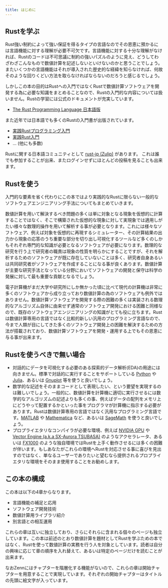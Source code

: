 ```yaml
---
title: はじめに
---
```


Rustを学ぶ
------------

Rust強い制約によって強い保証を得るタイプの言語なのでその恩恵に預かるには言語機能に対する理解が必要不可欠です。言語機能に対する十分な理解がなければ、Rustのコードは不可思議に制約の強いパズルのように見え、どうしてわざわざこんなもので数値計算を記述しないといけないのかと思うことでしょう。またいくつかの言語機能はそれが導入された歴史的な経緯を知らなければ、何故そのような回りくどい方法を取らなければならないのだろうと感じるでしょう。

しかしこの本の目的はRustへの入門ではなくRustで数値計算ソフトウェアを開発する為に必要な知識をまとめることなので、Rustの入門的な内容については扱いません。Rustの学習には公式のドキュメントが充実しています。

- [The Rust Programming Language 日本語版](https://doc.rust-jp.rs/book-ja/)

また近年では日本語でも多くのRustの入門書が出版されています。

- [実践Rustプログラミング入門](https://www.shuwasystem.co.jp/book/9784798061702.html)
- [実践Rust入門](https://gihyo.jp/book/2019/978-4-297-10559-4)
- ... (他にも多数)

Rustに関する日本語コミュニティとして [rust-jp (Zulip)](https://rust-lang-jp.zulipchat.com/) があります。 これは誰でも参加することが出来、またログインせずにほとんどの投稿を見ることも出来ます。

Rustを使う
-----------
入門的な要素を省く代わりにこの本ではより実践的なRustに限らない一般的なソフトウェアエンジニアリング手法についてもまとめていきます。

数値計算を用いて解決するべき問題の多くは単に対象となる現象を仮想的に計算することではなく、そこで構築された仮想的な現象に対して実現象では適用しがたい様々な数理的操作を用いて解析する事が必要となります。これには様々なソフトウェア、例えば対象を仮想的に再現するシミュレーター、その計算結果の出力から現象の応答のうち重要な部分を切り出し可視化するツールなど多くのしかもそれぞれ専門的な知識が必要となるソフトウェアが必要になります。数理的な研究を行う上で研究者の職責は現象の性質を明らかにすることですが、それを解析するためのソフトウェアが既に存在していないことは多く、研究者自身あるいは共同研究者がソフトウェアを作成することになる事が良くあります。数値計算が主要な研究手法となっている分野においてソフトウェアの開発と保守は科学の発展に対して最も重要な貢献となるでしょう。

電子計算機がまだ大学や研究所にしか無かった頃に比べて現代の計算機は非常に多くのソフトウェアから成り立っており数値計算の為のソフトウェアも例外ではありません。数値計算ソフトウェアを開発する際の困難の多くは実装される数理的なアルゴリズム自体に由来せず通常のソフトウェア開発における困難と同様なので、既存のソフトウェアエンジニアリングの知識がとても役に立ちます。Rustは数値計算専用の言語ではなく比較的新しい汎用のプログラミング言語なので、今まで人類が目にしてきた多くのソフトウェア開発上の困難を解決するための方法が搭載されており、数値計算ソフトウェアを開発・運用する上でもその恩恵に与る事が出来ます。

Rustを使うべきで無い場合
--------------------------

- 対話的にデータを可視化する必要のある探索的データ解析(EDA)の用途には向きません。標準で対話的に実行することをサポートしている [Python][Python] や [Julia][Julia]、あるいは [Gnuplot][Gnuplot] 等を使うと良いでしょう。
- 数学的な記述をそのままコードとして表現したい、という要望を実現するのは難しいでしょう。一般的に、数値計算を計算機に適切に実行させるには数学的なアルゴリズムの記述よりも多くの事、例えばデータの配列をメモリ上にどうやって配置するかといった事をプログラマが計算機に指示する必要があります。Rustは数値計算専用の言語ではなく汎用なプログラミング言語です。[MATLAB][MATLAB] や [Mathematica][Mathematica] など、あるいは [SageMath][SageMath] を使うと良いでしょう。
- プロプライエタリなコンパイラが必要な環境、例えば [NVIDIA GPU][nvidia] や [Vector Engine (a.k.a SX-Aurora TSUBASA)][SX] のようなアクセラレータ、あるいは [FX1000][FX] のような独自環境ではRustを上手く動作させるには多くの困難が伴います。もしあなたがこれらの環境へRustを対応させる事に喜びを見出すのではなく、単なるユーザーでありたいと望むなら提供されるプロプライエタリな環境をそのまま使用することをお勧めします。

[Python]: https://www.python.org/
[Julia]: https://julialang.org/
[Gnuplot]: http://www.gnuplot.info/
[MATLAB]: https://jp.mathworks.com/products/matlab.html
[Mathematica]: https://www.wolfram.com/
[SageMath]: https://www.sagemath.org/
[nvidia]: https://developer.nvidia.com/cuda-toolkit
[SX]: https://jpn.nec.com/hpc/sxauroratsubasa/index.html
[FX]: https://www.fujitsu.com/jp/products/computing/servers/supercomputer/

この本の構成
------------

この本は以下の4章からなります。

- 言語機能の補足と応用
- ソフトウェア開発技術
- 数値計算用ライブラリ紹介
- 別言語との相互運用

これらの章は互いに独立しており、さらにそれらに含まれる個々のページも独立しています。この本は前述のとおり数値計算を題材としてRustを学ぶための本ではなく、Rustを使って数値計算の実務を行う人を対象としています。読者は自分の興味に応じて章の順序を入れ替えて、あるいは特定のページだけを読むことが出来ます。

なおZennにはチャプターを階層化する機能がないので、これらの章は開始チャプターを用意することで実現しています。それぞれの開始チャプターはタイトルの先頭に絵文字が入っています。